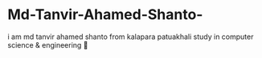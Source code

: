 # Md-Tanvir-Ahamed-Shanto-
i am md tanvir ahamed shanto
from kalapara patuakhali
study in computer science & engineering
🙂

